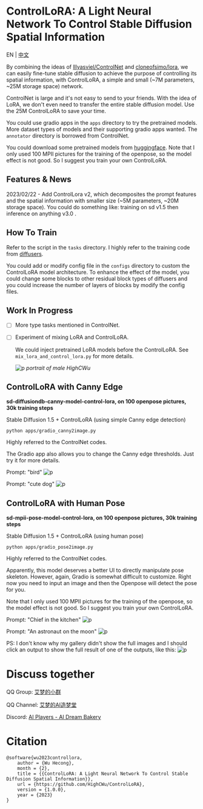 # ControlLoRA: A Light Neural Network To Control Stable Diffusion Spatial Information

EN | [中文](./README_CN.md)

By combining the ideas of [lllyasviel/ControlNet](https://github.com/lllyasviel/ControlNet) and [cloneofsimo/lora](https://github.com/cloneofsimo/lora), we can easily fine-tune stable diffusion to achieve the purpose of controlling its spatial information, with ControlLoRA, a simple and small (~7M parameters, ~25M storage space) network.

ControlNet is large and it's not easy to send to your friends. With the idea of LoRA, we don't even need to transfer the entire stable diffusion model. Use the 25M ControlLoRA to save your time. 

You could use gradio apps in the `apps` directory to try the pretrained models. More dataset types of models and their supporting gradio apps wanted. The `annotator` directory is borrowed from ControlNet.

You could download some pretrained models from [huggingface](https://huggingface.co/HighCWu/ControlLoRA). Note that I only used 100 MPII pictures for the training of the openpose, so the model effect is not good. So I suggest you train your own ControlLoRA.

## Features & News

2023/02/22 - Add ControlLora v2, which decomposites the prompt features and the spatial information with smaller size (~5M parameters, ~20M storage space). You could do something like: training on sd v1.5 then inference on anything v3.0 .

## How To Train

Refer to the script in the `tasks` directory. I highly refer to the training code from [diffusers](https://github.com/huggingface/diffusers).

You could add or modify config file in the `configs` directory to custom the ControlLoRA model architecture. To enhance the effect of the model, you could change some blocks to other residual block types of diffusers and you could increase the number of layers of blocks by modify the config files.

## Work In Progress

- [ ] More type tasks mentioned in ControlNet.

- [ ] Experiment of mixing LoRA and ControlLoRA.

    We could inject pretrained LoRA models before the ControlLoRA. See `mix_lora_and_control_lora.py` for more details. 

    ![p](docs/imgs/mix_13.png)
    *portrait of male HighCWu*

## ControlLoRA with Canny Edge

<strong>sd-diffusiondb-canny-model-control-lora, on 100 openpose pictures, 30k training steps</strong>

Stable Diffusion 1.5 + ControlLoRA (using simple Canny edge detection)

    python apps/gradio_canny2image.py

Highly referred to the ControlNet codes.

The Gradio app also allows you to change the Canny edge thresholds. Just try it for more details.


Prompt: "bird"
![p](docs/imgs/p1.png)

Prompt: "cute dog"
![p](docs/imgs/p2.png)

## ControlLoRA with Human Pose

<strong>sd-mpii-pose-model-control-lora, on 100 openpose pictures, 30k training steps</strong>

Stable Diffusion 1.5 + ControlLoRA (using human pose)

    python apps/gradio_pose2image.py

Highly referred to the ControlNet codes.

Apparently, this model deserves a better UI to directly manipulate pose skeleton. However, again, Gradio is somewhat difficult to customize. Right now you need to input an image and then the Openpose will detect the pose for you.

Note that I only used 100 MPII pictures for the training of the openpose, so the model effect is not good. So I suggest you train your own ControlLoRA.

Prompt: "Chief in the kitchen"
![p](docs/imgs/p11.png)

Prompt: "An astronaut on the moon"
![p](docs/imgs/p12.png)

PS: I don't know why my gallery didn't show the full images and I should click an output to show the full result of one of the outputs, like this: ![p](docs/imgs/p12_gallery.png)

# Discuss together

QQ Group: [艾梦的小群](https://jq.qq.com/?_wv=1027&k=yMtGIF1Q)

QQ Channel: [艾梦的AI造梦堂](https://pd.qq.com/s/1qyek3j0e)

Discord: [AI Players - AI Dream Bakery](https://discord.gg/zcJszfPrZs)

# Citation

    @software{wu2023controllora,
        author = {Wu Hecong},
        month = {2},
        title = {{ControlLoRA: A Light Neural Network To Control Stable Diffusion Spatial Information}},
        url = {https://github.com/HighCWu/ControlLoRA},
        version = {1.0.0},
        year = {2023}
    }
